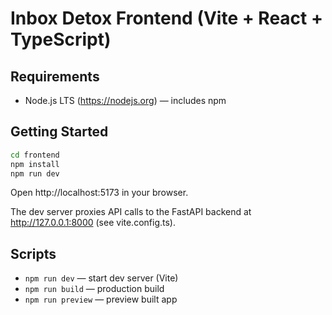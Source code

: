 # Inbox Detox Frontend (Vite + React + TypeScript)

## Requirements
- Node.js LTS (https://nodejs.org) — includes npm

## Getting Started
```bash
cd frontend
npm install
npm run dev
```
Open http://localhost:5173 in your browser.

The dev server proxies API calls to the FastAPI backend at http://127.0.0.1:8000 (see vite.config.ts).

## Scripts
- `npm run dev` — start dev server (Vite)
- `npm run build` — production build
- `npm run preview` — preview built app
